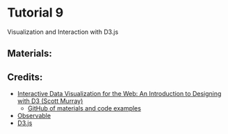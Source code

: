 # Tutorial 9

Visualization and Interaction with D3.js

## Materials:

## Credits:
- [Interactive Data Visualization for the Web: An Introduction to Designing with D3 (Scott Murray)](https://alignedleft.com/work/d3-book-2e)
  - [GitHub of materials and code examples](https://github.com/alignedleft/d3-book)
- [Observable](https://observablehq.com)
- [D3.js](https://d3js.org/)
